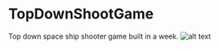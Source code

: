 # TopDownShootGame
Top down space ship shooter game built in a week.
![alt text](https://github.com/aaselvam/TopDownShootGame/blob/main/gameplay.jpg?raw=true)